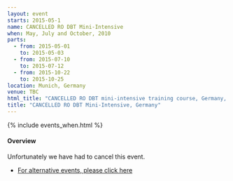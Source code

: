 ```yaml
---
layout: event
starts: 2015-05-1
name: CANCELLED RO DBT Mini-Intensive
when: May, July and October, 2010
parts:
  - from: 2015-05-01
    to: 2015-05-03
  - from: 2015-07-10
    to: 2015-07-12
  - from: 2015-10-22
    to: 2015-10-25
location: Munich, Germany
venue: TBC
html_title: "CANCELLED RO DBT mini-intensive training course, Germany, 2015"
title: "CANCELLED RO DBT Mini-Intensive, Germany"
---
```



{% include events_when.html %}


#### Overview

Unfortunately we have had to cancel this event. 
- [For alternative events, please click here](/events/)

